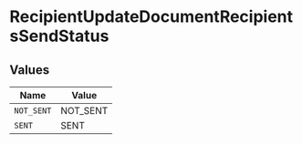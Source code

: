 # RecipientUpdateDocumentRecipientsSendStatus


## Values

| Name       | Value      |
| ---------- | ---------- |
| `NOT_SENT` | NOT_SENT   |
| `SENT`     | SENT       |